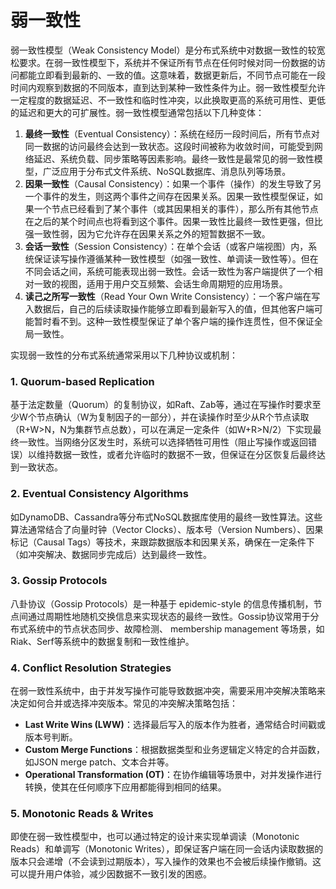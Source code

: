 # 弱一致性

弱一致性模型（Weak Consistency Model）是分布式系统中对数据一致性的较宽松要求。在弱一致性模型下，系统并不保证所有节点在任何时候对同一份数据的访问都能立即看到最新的、一致的值。这意味着，数据更新后，不同节点可能在一段时间内观察到数据的不同版本，直到达到某种一致性条件为止。弱一致性模型允许一定程度的数据延迟、不一致性和临时性冲突，以此换取更高的系统可用性、更低的延迟和更大的可扩展性。弱一致性模型通常包括以下几种变体：

1. **最终一致性**（Eventual Consistency）：系统在经历一段时间后，所有节点对同一数据的访问最终会达到一致状态。这段时间被称为收敛时间，可能受到网络延迟、系统负载、同步策略等因素影响。最终一致性是最常见的弱一致性模型，广泛应用于分布式文件系统、NoSQL数据库、消息队列等场景。
2. **因果一致性**（Causal Consistency）：如果一个事件（操作）的发生导致了另一个事件的发生，则这两个事件之间存在因果关系。因果一致性模型保证，如果一个节点已经看到了某个事件（或其因果相关的事件），那么所有其他节点在之后的某个时间点也将看到这个事件。因果一致性比最终一致性更强，但比强一致性弱，因为它允许存在因果关系之外的短暂数据不一致。
3. **会话一致性**（Session Consistency）：在单个会话（或客户端视图）内，系统保证读写操作遵循某种一致性模型（如强一致性、单调读一致性等）。但在不同会话之间，系统可能表现出弱一致性。会话一致性为客户端提供了一个相对一致的视图，适用于用户交互频繁、会话生命周期短的应用场景。
4. **读己之所写一致性**（Read Your Own Write Consistency）：一个客户端在写入数据后，自己的后续读取操作能够立即看到最新写入的值，但其他客户端可能暂时看不到。这种一致性模型保证了单个客户端的操作连贯性，但不保证全局一致性。

实现弱一致性的分布式系统通常采用以下几种协议或机制：

### 1. **Quorum-based Replication**

基于法定数量（Quorum）的复制协议，如Raft、Zab等，通过在写操作时要求至少W个节点确认（W为复制因子的一部分），并在读操作时至少从R个节点读取（R+W>N，N为集群节点总数），可以在满足一定条件（如W+R>N/2）下实现最终一致性。当网络分区发生时，系统可以选择牺牲可用性（阻止写操作或返回错误）以维持数据一致性，或者允许临时的数据不一致，但保证在分区恢复后最终达到一致状态。

### 2. **Eventual Consistency Algorithms**

如DynamoDB、Cassandra等分布式NoSQL数据库使用的最终一致性算法。这些算法通常结合了向量时钟（Vector Clocks）、版本号（Version Numbers）、因果标记（Causal Tags）等技术，来跟踪数据版本和因果关系，确保在一定条件下（如冲突解决、数据同步完成后）达到最终一致性。

### 3. **Gossip Protocols**

八卦协议（Gossip Protocols）是一种基于 epidemic-style 的信息传播机制，节点间通过周期性地随机交换信息来实现状态的最终一致性。Gossip协议常用于分布式系统中的节点状态同步、故障检测、 membership management 等场景，如Riak、Serf等系统中的数据复制和一致性维护。

### 4. **Conflict Resolution Strategies**

在弱一致性系统中，由于并发写操作可能导致数据冲突，需要采用冲突解决策略来决定如何合并或选择冲突版本。常见的冲突解决策略包括：

- **Last Write Wins (LWW)**：选择最后写入的版本作为胜者，通常结合时间戳或版本号判断。
- **Custom Merge Functions**：根据数据类型和业务逻辑定义特定的合并函数，如JSON merge patch、文本合并等。
- **Operational Transformation (OT)**：在协作编辑等场景中，对并发操作进行转换，使其在任何顺序下应用都能得到相同的结果。

### 5. **Monotonic Reads & Writes**

即使在弱一致性模型中，也可以通过特定的设计来实现单调读（Monotonic Reads）和单调写（Monotonic Writes），即保证客户端在同一会话内读取数据的版本只会递增（不会读到过期版本），写入操作的效果也不会被后续操作撤销。这可以提升用户体验，减少因数据不一致引发的困惑。